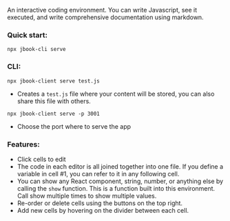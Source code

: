 An interactive coding environment. You can write Javascript, see it executed, and write comprehensive documentation using markdown.

### Quick start:

`npx jbook-cli serve`

### CLI:

`npx jbook-client serve test.js`

- Creates a `test.js` file where your content will be stored, you can also share this file with others.

`npx jbook-client serve -p 3001`

- Choose the port where to serve the app

### Features:

- Click cells to edit
- The code in each editor is all joined together into one file. If you define a variable in cell #1, you can refer to it in any following cell.
- You can show any React component, string, number, or anything else by calling the `show` function. This is a function built into this environment. Call show multiple times to show multiple values.
- Re-order or delete cells using the buttons on the top right.
- Add new cells by hovering on the divider between each cell.

